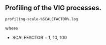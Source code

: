 Profiling of the VIG processes.
----

~~~~~
profiling-scale-%SCALEFACTOR%.log
~~~~~

where

- SCALEFACTOR = 1, 10, 100